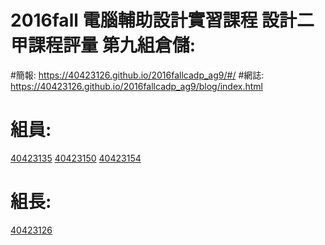 # 2016fall 電腦輔助設計實習課程 設計二甲課程評量 第九組倉儲:
#簡報: https://40423126.github.io/2016fallcadp_ag9/#/
#網誌: https://40423126.github.io/2016fallcadp_ag9/blog/index.html
# 組員: 
<a href="https://40423126.github.io/2016fallcadp_ag9/40423135/#/">40423135</a>
<a href="https://40423126.github.io/2016fallcadp_ag9/40423150/#/">40423150</a>
<a href="https://40423126.github.io/2016fallcadp_ag9/40423154/#/">40423154</a>
# 組長: 
<a href="https://40423126.github.io/2016fallcadp_ag9/40423126/#/">40423126</a>
